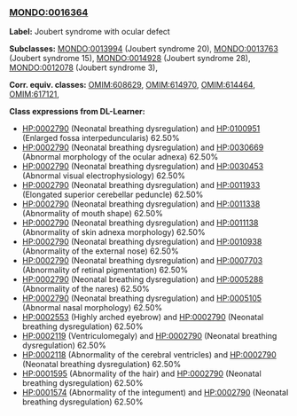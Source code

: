 
### [MONDO:0016364](http://purl.obolibrary.org/obo/MONDO_0016364)
**Label:** Joubert syndrome with ocular defect

**Subclasses:** [MONDO:0013994](http://purl.obolibrary.org/obo/MONDO_0013994) (Joubert syndrome 20), [MONDO:0013763](http://purl.obolibrary.org/obo/MONDO_0013763) (Joubert syndrome 15), [MONDO:0014928](http://purl.obolibrary.org/obo/MONDO_0014928) (Joubert syndrome 28), [MONDO:0012078](http://purl.obolibrary.org/obo/MONDO_0012078) (Joubert syndrome 3), 

**Corr. equiv. classes:** [OMIM:608629](http://purl.obolibrary.org/obo/OMIM_608629), [OMIM:614970](http://purl.obolibrary.org/obo/OMIM_614970), [OMIM:614464](http://purl.obolibrary.org/obo/OMIM_614464), [OMIM:617121](http://purl.obolibrary.org/obo/OMIM_617121), 

**Class expressions from DL-Learner:**

- [HP:0002790](http://purl.obolibrary.org/obo/HP_0002790) (Neonatal breathing dysregulation) and [HP:0100951](http://purl.obolibrary.org/obo/HP_0100951) (Enlarged fossa interpeduncularis) 62.50%
- [HP:0002790](http://purl.obolibrary.org/obo/HP_0002790) (Neonatal breathing dysregulation) and [HP:0030669](http://purl.obolibrary.org/obo/HP_0030669) (Abnormal morphology of the ocular adnexa) 62.50%
- [HP:0002790](http://purl.obolibrary.org/obo/HP_0002790) (Neonatal breathing dysregulation) and [HP:0030453](http://purl.obolibrary.org/obo/HP_0030453) (Abnormal visual electrophysiology) 62.50%
- [HP:0002790](http://purl.obolibrary.org/obo/HP_0002790) (Neonatal breathing dysregulation) and [HP:0011933](http://purl.obolibrary.org/obo/HP_0011933) (Elongated superior cerebellar peduncle) 62.50%
- [HP:0002790](http://purl.obolibrary.org/obo/HP_0002790) (Neonatal breathing dysregulation) and [HP:0011338](http://purl.obolibrary.org/obo/HP_0011338) (Abnormality of mouth shape) 62.50%
- [HP:0002790](http://purl.obolibrary.org/obo/HP_0002790) (Neonatal breathing dysregulation) and [HP:0011138](http://purl.obolibrary.org/obo/HP_0011138) (Abnormality of skin adnexa morphology) 62.50%
- [HP:0002790](http://purl.obolibrary.org/obo/HP_0002790) (Neonatal breathing dysregulation) and [HP:0010938](http://purl.obolibrary.org/obo/HP_0010938) (Abnormality of the external nose) 62.50%
- [HP:0002790](http://purl.obolibrary.org/obo/HP_0002790) (Neonatal breathing dysregulation) and [HP:0007703](http://purl.obolibrary.org/obo/HP_0007703) (Abnormality of retinal pigmentation) 62.50%
- [HP:0002790](http://purl.obolibrary.org/obo/HP_0002790) (Neonatal breathing dysregulation) and [HP:0005288](http://purl.obolibrary.org/obo/HP_0005288) (Abnormality of the nares) 62.50%
- [HP:0002790](http://purl.obolibrary.org/obo/HP_0002790) (Neonatal breathing dysregulation) and [HP:0005105](http://purl.obolibrary.org/obo/HP_0005105) (Abnormal nasal morphology) 62.50%
- [HP:0002553](http://purl.obolibrary.org/obo/HP_0002553) (Highly arched eyebrow) and [HP:0002790](http://purl.obolibrary.org/obo/HP_0002790) (Neonatal breathing dysregulation) 62.50%
- [HP:0002119](http://purl.obolibrary.org/obo/HP_0002119) (Ventriculomegaly) and [HP:0002790](http://purl.obolibrary.org/obo/HP_0002790) (Neonatal breathing dysregulation) 62.50%
- [HP:0002118](http://purl.obolibrary.org/obo/HP_0002118) (Abnormality of the cerebral ventricles) and [HP:0002790](http://purl.obolibrary.org/obo/HP_0002790) (Neonatal breathing dysregulation) 62.50%
- [HP:0001595](http://purl.obolibrary.org/obo/HP_0001595) (Abnormality of the hair) and [HP:0002790](http://purl.obolibrary.org/obo/HP_0002790) (Neonatal breathing dysregulation) 62.50%
- [HP:0001574](http://purl.obolibrary.org/obo/HP_0001574) (Abnormality of the integument) and [HP:0002790](http://purl.obolibrary.org/obo/HP_0002790) (Neonatal breathing dysregulation) 62.50%


